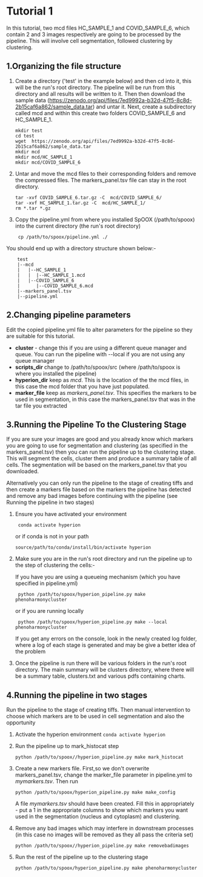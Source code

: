 # Tutorial 1
In this tutorial, two mcd files HC_SAMPLE_1 and COVID_SAMPLE_6, which contain 2 and 3 images respectively are going to be processed by the pipeline. This will involve cell segmentation, followed clustering by clustering. 

##  1.Organizing the file structure

1. Create a directory ('test' in the example below) and then cd into it, this will be the run's root directory. The pipeline will be run from this directory and all results will be written to it. Then then download the sample data (https://zenodo.org/api/files/7ed9992a-b32d-47f5-8c8d-2b15caf6a862/sample_data.tar) and untar it. Next, create a subdirectory called mcd and within this create two folders COVID_SAMPLE_6 and HC_SAMPLE_1.

    ```
    mkdir test
    cd test
    wget  https://zenodo.org/api/files/7ed9992a-b32d-47f5-8c8d-2b15caf6a862/sample_data.tar
    mkdir mcd
    mkdir mcd/HC_SAMPLE_1
    mkdir mcd/COVID_SAMPLE_6 
    ```


2. Untar and move the mcd files to their corresponding folders and remove the compressed files. The markers_panel.tsv file can stay in the root directory.
    ```
    tar -xvf COVID_SAMPLE_6.tar.gz -C  mcd/COVID_SAMPLE_6/
    tar -xvf HC_SAMPLE_1.tar.gz -C  mcd/HC_SAMPLE_1/ 
    rm *.tar *.gz
    ```

3. Copy the pipeline.yml from where you installed SpOOX (/path/to/spoox) into the current directory (the run's root directory)
   ```
    cp /path/to/spoox/pipeline.yml ./
   ```

You should end up with a directory structure shown below:-
```
    test
    |--mcd
    |   |--HC_SAMPLE_1
    |   |  |--HC_SAMPLE_1.mcd
    |   |--COVID_SAMPLE_6
    |      |--COVID_SAMPLE_6.mcd
    |--markers_panel.tsv
    |--pipeline.yml
```

## 2.Changing pipeline parameters 

Edit the copied pipeline.yml file to alter parameters for the pipeline so they are suitable for this tutorial.

* **cluster** - change this if you are using a different queue manager and queue. You can run the pipeline with --local if you are not using any queue manager
* **scripts_dir**  change to /path/to/spoox/src (where /path/to/spoox is where you installed the pipeline)
* **hyperion_dir** keep as *mcd*. This is the location of the the mcd files, in this case the mcd folder that you have just populated.
* **marker_file**  keep as *markers_panel.tsv*. This specifies the markers to be used in segmentation, in this case the markers_panel.tsv that was in the tar file you extracted


## 3.Running the Pipeline To the Clustering Stage 

If you are sure your images are good and you already know which markers you are going to use for segmentation and clustering (as specified in the markers_panel.tsv) then you can run the pipeline up to the clustering stage. This will segment the cells, cluster them and produce a summary table of all cells. The segmentation will be based on the markers_panel.tsv that you downloaded.

Alternatively you can only run the pipeline to the stage of creating tiffs and then create a markers file based on the markers the pipeline has detected and remove any bad images before continuing with the pipeline (see Running the pipeline in two stages)

1. Ensure you have activated your environment

    ```
     conda activate hyperion
    ```
    or if conda is not in your path
    ```
    source/path/to/conda/install/bin/activate hyperion
    ```

2. Make sure you are in the run's root directory and run the pipeline up to the step of clustering the cells:-

   If you have you are using a queueing mechanism (which you have specified in pipeline.yml)
   ```
    python /path/to/spoox/hyperion_pipeline.py make phenoharmonycluster
   ```
   or if you are running locally 

   ```
    python /path/to/spoox/hyperion_pipeline.py make --local phenoharmonycluster
   ```
   If you get any errors on the console, look in the newly created log folder, where a log of each stage is generated and may be give a better idea of the problem

3. Once the pipeline is run there will be various folders in the run's root directory. The main summary will be clusters directory, where there will be a summary table, clusters.txt and various pdfs containing charts. 



## 4.Running the pipeline in two stages

Run the pipeline to the stage of creating tiffs. Then manual intervention to choose which markers are to be used in cell segmentation and also the opportunity

1. Activate the hyperion environment `conda activate hyperion`

2. Run the pipeline up to mark_histocat step

    ```
    python /path/to/spoox//hyperion_pipeline.py make mark_histocat
    ```

3. Create a new markers file. First,so we don't overwrite markers_panel.tsv, change the marker_file parameter in pipeline.yml to *mymarkers.tsv*. Then run

    ```
    python /path/to/spoox/hyperion_pipeline.py make make_config
    ```

    A file *mymarkers.tsv* should have been created. Fill this in appropriately - put a 1 in the appropriate columns to show which markers you want used in the segmentation (nucleus and cytoplasm) and clustering.

4. Remove any bad images which may interfere in downstream processes (in this case no images will be removed as they all pass the criteria set)
    ```
    python /path/to/spoox//hyperion_pipeline.py make removebadimages
    ```
5. Run the rest of the pipeline up to the clustering stage
    ```
    python /path/to/spoox/hyperion_pipeline.py make phenoharmonycluster
    ```